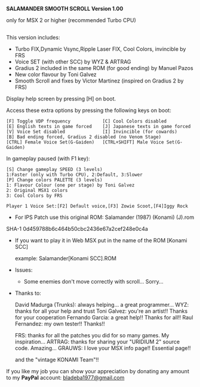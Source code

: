 **SALAMANDER SMOOTH SCROLL Version 1.00**

only for MSX 2 or higher  (recommended Turbo CPU)                
##                                                                               
 This version includes:                                                         
                                                                                
   - Turbo FIX,Dynamic Vsync,Ripple Laser FIX, Cool Colors, invincible  by FRS  
   - Voice SET (with other SCC) by WYZ & ARTRAG                                 
   - Gradius 2 included in the same ROM (for good ending) by Manuel Pazos       
   - New color flavour by Toni Galvez                                           
   - Smooth Scroll and fixes by Victor Martinez (inspired on Gradius 2 by FRS)

 Display help screen by pressing [H] on boot.
                                                                                
 Access these extra options by pressing the following keys on boot: 
   
    [F] Toggle VDP frequency            [C] Cool Colors disabled               
    [E] English texts in game forced	[J] Japanese texts in game forced      
    [V] Voice Set disabled             	[I] Invincible (for cowards)           
    [B] Bad ending forced, Gradius 2 disabled (no Venom Stage)                  
    [CTRL] Female Voice Set(G-Gaiden)   [CTRL+SHIFT] Male Voice Set(G-Gaiden)  
                                                                                
 In gameplay paused (with F1 key): 
                                             
    [S] Change gameplay SPEED (3 levels) 
	1:Faster (only with Turbo CPU), 2:Default, 3:Slower
    [P] Change colors PALETTE (3 levels)
	1: Flavour Colour (one per stage) by Toni Galvez
	2: Original MSX1 colors
	3: Cool Colors by FRS
   
    Player 1 Voice Set:[F2] Default voice,[F3] Zowie Scoot,[F4]Iggy Rock



* For IPS Patch use this original ROM: Salamander (1987) (Konami) (J).rom

SHA-1
0d459788b6c464b50cbc2436e67a2cef248e0c4a


* If you want to play it in Web MSX put in the name of the ROM [Konami SCC]

    example: Salamander[Konami SCC].ROM



* Issues:

  - Some enemies don't move correctly with scroll... Sorry...


* Thanks to:

	David Madurga (Trunks): always helping... a great programmer...
	WYZ: thanks for all your help and trust
	Toni Galvez: you're an artist!! Thanks for your cooperation
	Fernando Garcia: a great help!! Thanks for all!!
	Raul Fernandez: my own tester!! Thanks!!

	FRS: thanks for all the patches you did for so many games. My inspiration...
	ARTRAG: thanks for sharing your "URIDIUM 2" source code. Amazing...
	GRAUWS: I love your MSX info page!! Essential page!!

	and the "vintage KONAMI Team"!!
	

If you like my job you can show your
appreciation by donating any amount to my
**PayPal** account: [bladeba1977@gmail.com](https://paypal.me/bladeba1977)


	

